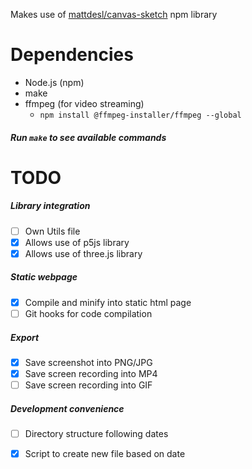 Makes use of [mattdesl/canvas-sketch](https://github.com/mattdesl/) npm library

# Dependencies
- Node.js (npm)
- make
- ffmpeg (for video streaming)
    - ```npm install @ffmpeg-installer/ffmpeg --global```


##### Run `make` to see available commands

# TODO
##### Library integration
- [ ] Own Utils file
- [X] Allows use of p5js library
- [X] Allows use of three.js library
##### Static webpage
- [X] Compile and minify into static html page
- [ ] Git hooks for code compilation
##### Export
- [X] Save screenshot into PNG/JPG
- [X] Save screen recording into MP4
- [ ] Save screen recording into GIF
##### Development convenience
- [ ] Directory structure following dates
- [X] Script to create new file based on date

